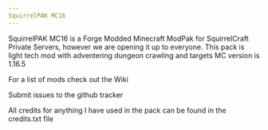 ```yaml
---
SquirrelPAK MC16
---
```


SquirrelPAK MC16 is a Forge Modded Minecraft ModPak for SquirrelCraft Private Servers, however we are opening it up to everyone. This pack is light tech mod with adventering dungeon crawling and targets MC version is 1.16.5




For a list of mods check out the Wiki

Submit issues to the github tracker


All credits for anything I have used in the pack can be found in the credits.txt file
